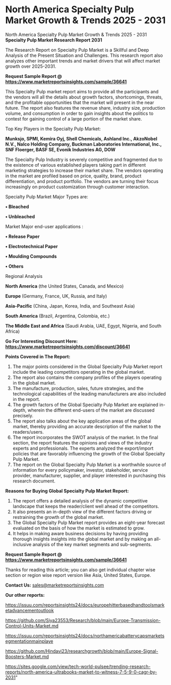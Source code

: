 # North America Specialty Pulp Market Growth & Trends 2025 - 2031
North America Specialty Pulp Market Growth & Trends 2025 - 2031
<strong>Specialty Pulp Market Research Report 2031</strong>

The Research Report on Specialty Pulp Market is a Skillful and Deep Analysis of the Present Situation and Challenges. This research report also analyzes other important trends and market drivers that will affect market growth over 2025-2031.

<strong>Request Sample Report @ <a href=https://www.marketreportsinsights.com/sample/36641>https://www.marketreportsinsights.com/sample/36641</a></strong>

This Specialty Pulp market report aims to provide all the participants and the vendors will all the details about growth factors, shortcomings, threats, and the profitable opportunities that the market will present in the near future. The report also features the revenue share, industry size, production volume, and consumption in order to gain insights about the politics to contest for gaining control of a large portion of the market share.

Top Key Players in the Specialty Pulp Market:

<strong>Munksjo, SPMI, Kemira Oyj, Shell Chemicals, Ashland Inc., AkzoNobel N.V., Nalco Holding Company, Buckman Laboratories International, Inc., SNF Floerger, BASF SE, Evonik Industries AG, DOW</strong>

The Specialty Pulp Industry is severely competitive and fragmented due to the existence of various established players taking part in different marketing strategies to increase their market share. The vendors operating in the market are profiled based on price, quality, brand, product differentiation, and product portfolio. The vendors are turning their focus increasingly on product customization through customer interaction.

Specialty Pulp Market Major Types are:

<strong>•  Bleached

•  Unbleached</strong>

Market Major end-user applications :

<strong>•  Release Paper

•  Electrotechnical Paper

•  Moulding Compounds

•  Others</strong>

Regional Analysis

</u><strong><b>North America</b></strong> (the United States, Canada, and Mexico)

<strong><b>Europe </b></strong>(Germany, France, UK, Russia, and Italy)

<strong><b>Asia-Pacific</b></strong> (China, Japan, Korea, India, and Southeast Asia)

<strong><b>South America</b></strong> (Brazil, Argentina, Colombia, etc.)

<strong><b>The Middle East and Africa</b></strong> (Saudi Arabia, UAE, Egypt, Nigeria, and South Africa)

<strong>Go For Interesting Discount Here: <a href=https://www.marketreportsinsights.com/discount/36641>https://www.marketreportsinsights.com/discount/36641</a></strong>

<strong>Points Covered in The Report:</strong>
<ol>
  <li>The major points considered in the Global Specialty Pulp Market report include the leading competitors operating in the global market.</li>
  <li>The report also contains the company profiles of the players operating in the global market.</li>
  <li>The manufacture, production, sales, future strategies, and the technological capabilities of the leading manufacturers are also included in the report.</li>
  <li>The growth factors of the Global Specialty Pulp Market are explained in-depth, wherein the different end-users of the market are discussed precisely.</li>
  <li>The report also talks about the key application areas of the global market, thereby providing an accurate description of the market to the readers/users.</li>
  <li>The report incorporates the SWOT analysis of the market. In the final section, the report features the opinions and views of the industry experts and professionals. The experts analyzed the export/import policies that are favorably influencing the growth of the Global Specialty Pulp Market.</li>
  <li>The report on the Global Specialty Pulp Market is a worthwhile source of information for every policymaker, investor, stakeholder, service provider, manufacturer, supplier, and player interested in purchasing this research document.</li>
</ol>
<strong>Reasons for Buying Global Specialty Pulp Market Report:</strong>

<ol>
  <li>The report offers a detailed analysis of the dynamic competitive landscape that keeps the reader/client well ahead of the competitors.</li>
  <li>It also presents an in-depth view of the different factors driving or restraining the growth of the global market.</li>
  <li>The Global Specialty Pulp Market report provides an eight-year forecast evaluated on the basis of how the market is estimated to grow.</li>
  <li>It helps in making aware business decisions by having providing thorough insights insights into the global market and by making an all-inclusive analysis of the key market segments and sub-segments.</li>
</ol>
<strong>Request Sample Report @ <a href=https://www.marketreportsinsights.com/sample/36641>https://www.marketreportsinsights.com/sample/36641</a></strong>


Thanks for reading this article; you can also get individual chapter wise section or region wise report version like Asia, United States, Europe.

<strong>Contact Us:</strong>
sales@marketreportsinsights.com

<strong>Our other reports:</strong>

<a href=https://issuu.com/reportsinsights24/docs/europehitterbasedhandtoolsmarketadvancementoutlook>https://issuu.com/reportsinsights24/docs/europehitterbasedhandtoolsmarketadvancementoutlook</a>

<a href=https://github.com/Siya23553/Research/blob/main/Europe-Transmission-Control-Units-Market.md>https://github.com/Siya23553/Research/blob/main/Europe-Transmission-Control-Units-Market.md</a>

<a href=https://issuu.com/reportsinsights24/docs/northamericabatterycapsmarketsegmentationmainplaye>https://issuu.com/reportsinsights24/docs/northamericabatterycapsmarketsegmentationmainplaye</a>

<a href=https://github.com/Hindavi23/researchgrowth/blob/main/Europe-Signal-Boosters-Market.md>https://github.com/Hindavi23/researchgrowth/blob/main/Europe-Signal-Boosters-Market.md</a>

<a href=https://sites.google.com/view/tech-world-pulsee/trending-research-reports/north-america-ultrabooks-market-to-witness-7-5-9-0-cagr-by-2031>https://sites.google.com/view/tech-world-pulsee/trending-research-reports/north-america-ultrabooks-market-to-witness-7-5-9-0-cagr-by-2031</a>"
